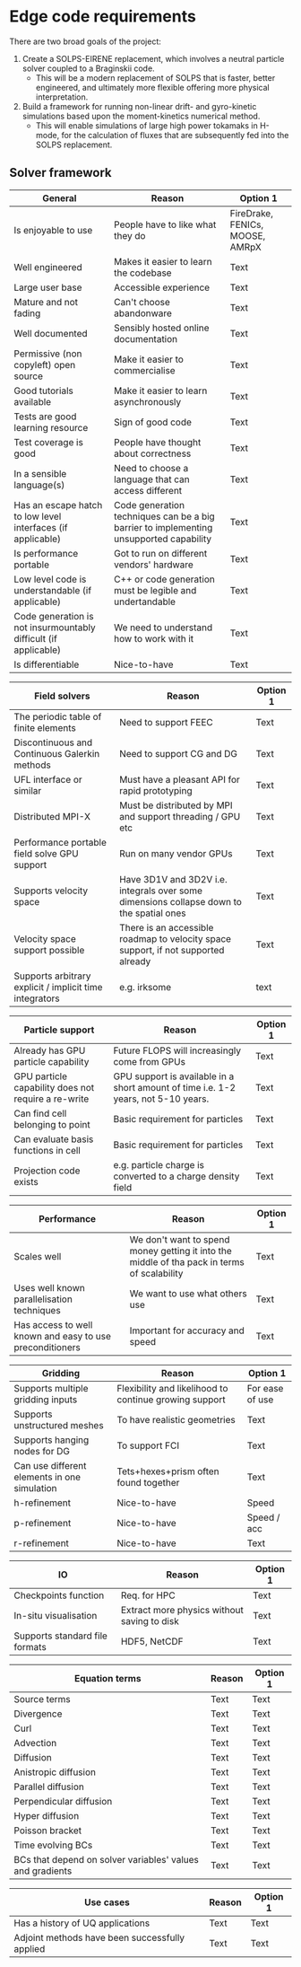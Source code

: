 # Edge code requirements

There are two broad goals of the project:
1. Create a SOLPS-EIRENE replacement, which involves a neutral particle solver coupled to a Braginskii code.
    - This will be a modern replacement of SOLPS that is faster, better engineered, and ultimately more flexible offering more physical interpretation.
3. Build a framework for running non-linear drift- and gyro-kinetic simulations based upon the moment-kinetics numerical method.
    - This will enable simulations of large high power tokamaks in H-mode, for the calculation of fluxes that are subsequently fed into the SOLPS replacement.


## Solver framework

| General | Reason | Option 1 |
| -------- | -------- | -------- |
| Is enjoyable to use | People have to like what they do    | FireDrake, FENICs, MOOSE, AMRpX |
| Well engineered | Makes it easier to learn the codebase     | Text     |
| Large user base | Accessible experience     | Text     |
| Mature and not fading | Can't choose abandonware     | Text     |
| Well documented | Sensibly hosted online documentation     | Text     |
| Permissive (non copyleft) open source | Make it easier to commercialise  | Text     |
| Good tutorials available | Make it easier to learn asynchronously   | Text     |
| Tests are good learning resource | Sign of good code     | Text     |
| Test coverage is good | People have thought about correctness     | Text     |
| In a sensible language(s) | Need to choose a language that can access different     | Text     |
| Has an escape hatch to low level interfaces (if applicable) | Code generation techniques can be a big barrier to implementing unsupported capability     | Text     |
| Is performance portable | Got to run on different vendors' hardware     | Text     |
| Low level code is understandable (if applicable) | C++ or code generation must be legible and undertandable  | Text     |
| Code generation is not insurmountably difficult (if applicable) | We need to understand how to work with it    | Text     |
| Is differentiable | Nice-to-have  | Text     |

| Field solvers | Reason | Option 1 |
| -------- | -------- | -------- |
| The periodic table of finite elements | Need to support FEEC   | Text     |
| Discontinuous and Continuous Galerkin methods | Need to support CG and DG  | Text     |
| UFL interface or similar | Must have a pleasant API for rapid prototyping  | Text     |
| Distributed MPI-X | Must be distributed by MPI and support threading / GPU etc   | Text     |
| Performance portable field solve GPU support | Run on many vendor GPUs     | Text     |
| Supports velocity space | Have 3D1V and 3D2V i.e. integrals over some dimensions collapse down to the spatial ones    | Text     |
| Velocity space support possible | There is an accessible roadmap to velocity space support, if not supported already     | Text     |
| Supports arbitrary explicit / implicit time integrators   | e.g. irksome    | text |

| Particle support | Reason | Option 1 |
| -------- | -------- | -------- |
| Already has GPU particle capability | Future FLOPS will increasingly come from GPUs     | Text     |
| GPU particle capability does not require a re-write | GPU support is available in a short amount of time i.e. 1-2 years, not 5-10 years.      | Text     |
| Can find cell belonging to point | Basic requirement for particles     | Text     |
| Can evaluate basis functions in cell | Basic requirement for particles     | Text     |
| Projection code exists | e.g. particle charge is converted to a charge density field  | Text     |


| Performance | Reason | Option 1 |
| -------- | -------- | -------- |
| Scales well | We don't want to spend money getting it into the middle of tha pack in terms of scalability     | Text     |
| Uses well known parallelisation techniques | We want to use what others use  | Text     |
| Has access to well known and easy to use preconditioners | Important for accuracy and speed | Text     |

| Gridding | Reason | Option 1 |
| -------- | -------- | -------- |
| Supports multiple gridding inputs | Flexibility and likelihood to continue growing support   | For ease of use    | Text |
| Supports unstructured meshes   | To have realistic geometries     | Text |
| Supports hanging nodes for DG   | To support FCI     | Text |
| Can use different elements in one simulation | Tets+hexes+prism often found together   | Text     | Text |
| h-refinement | Nice-to-have     | Speed     |
| p-refinement | Nice-to-have     | Speed / acc    |
| r-refinement | Nice-to-have     | Text     |


| IO | Reason | Option 1 |
| -------- | -------- | -------- |
| Checkpoints function | Req. for HPC    | Text     |
| In-situ visualisation | Extract more physics without saving to disk     | Text     |
| Supports standard file formats | HDF5, NetCDF     | Text     |


| Equation terms | Reason | Option 1 |
| -------- | -------- | -------- |
| Source terms | Text    | Text     |
| Divergence | Text    | Text     |
| Curl | Text    | Text     |
| Advection | Text    | Text     |
| Diffusion | Text    | Text     |
| Anistropic diffusion | Text    | Text     |
| Parallel diffusion | Text    | Text     |
| Perpendicular diffusion | Text    | Text     |
| Hyper diffusion | Text    | Text     |
| Poisson bracket | Text    | Text     |
| Time evolving BCs | Text    | Text     |
| BCs that depend on solver variables' values and gradients | Text    | Text     |

| Use cases | Reason | Option 1 |
| -------- | -------- | -------- |
| Has a history of UQ applications | Text    | Text     |
| Adjoint methods have been successfully applied | Text    | Text     |




